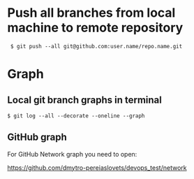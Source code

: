 # Push all branches from local machine to remote repository

```
 $ git push --all git@github.com:user.name/repo.name.git
```  

# Graph

## Local git branch graphs in terminal 

```
$ git log --all --decorate --oneline --graph
```
## GitHub graph

For GitHub Network graph you need to open:

<https://github.com/dmytro-pereiaslovets/devops_test/network> 

